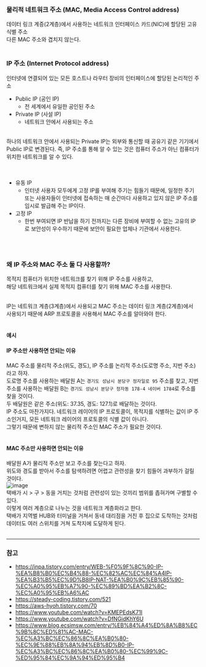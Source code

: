 ### 물리적 네트워크 주소 (MAC, Media Access Control address)
데이터 링크 계증(2계층)에서 사용하는 네트워크 인터페이스 카드(NIC)에 할당된 고유 식별 주소  
다른 MAC 주소와 겹치지 않는다.  
<br/>

### IP 주소 (Internet Protocol address)
인터넷에 연결되어 있는 모든 호스트나 라우터 장비의 인터페이스에 할당된 논리적인 주소  
- Public IP (공인 IP)
    - 전 세계에서 유일한 공인된 주소
- Private IP (사설 IP)
    - 네트워크 안에서 사용되는 주소
<br/>
하나의 네트워크 안에서 사용되는 Private IP는 외부와 통신할 때 공유기 같은 기기에서 Public IP로 변경된다.
즉, IP 주소를 통해 알 수 있는 것은 컴퓨터 주소가 아닌 컴퓨터가 위치한 네트워크를 알 수 있다.  
<br/><br/><br/>

- 유동 IP
    -  인터넷 사용자 모두에게 고정 IP를 부여해 주기는 힘들기 때문에, 일정한 주기 또는 사용자들이 인터넷에 접속하는 매 순간마다 사용하고 있지 않은 IP 주소를 임시로 발급해 주는 IP이다.
- 고정 IP
    - 한번 부여되면 IP 반납을 하기 전까지는 다른 장비에 부여할 수 없는 고유의 IP로 보안성이 우수하기 때문에 보안이 필요한 업체나 기관에서 사용한다.

<br/><br/>

### 왜 IP 주소와 MAC 주소 둘 다 사용할까?
목적지 컴퓨터가 위치한 네트워크를 찾기 위해 IP 주소를 사용하고,  
해당 네트워크에서 실제 목적지 컴퓨터를 찾기 위해 MAC 주소를 사용한다.  
<br/>

IP는 네트워크 계층(3계층)에서 사용되고 MAC 주소는 데이터 링크 계층(2계층)에서 사용되기 때문에 
ARP 프로토콜을 사용해서 MAC 주소를 알아와야 한다.  
<br/>

#### 예시
#### IP 주소만 사용하면 안되는 이유  
MAC 주소를 물리적 주소(위도, 경도), IP 주소를 논리적 주소(도로명 주소, 지번 주소)라고 하자.  
도로명 주소를 사용하는 배달원 A는 `경기도 성남시 분당구 정자일로 95` 주소를 찾고, 
지번 주소를 사용하는 배달원 B는 `경기도 성남시 분당구 정자동 178-4 네이버 1784`로 주소를 찾을 것이다.  
두 배달원은 같은 주소(위도: 37.35, 경도: 127.1)로 배달하는 것이다.  
IP 주소도 마찬가지다. 네트워크 레이어의 IP 프로토콜이, 목적지를 식별하는 값이 IP 주소인거지, 모든 네트워크 레이어의 프로토콜의 식별 값이 아니다.  
그렇기 때문에 변하지 않는 물리적 주소인 MAC 주소가 필요한 것이다.  
<br/>

#### MAC 주소만 사용하면 안되는 이유  
배달원 A가 물리적 주소만 보고 주소를 찾는다고 하자.  
위도와 경도를 받아서 주소를 탐색하려면 어렵고 관련성을 찾기 힘들어 과부하가 걸릴 것이다.   
![image](https://github.com/hong-gp/study/assets/127091213/8c0cdb74-bd6b-4d7e-9482-e3a88c510422)  
택배가 시 > 구 > 동을 거치는 것처럼 관련성이 있는 것끼리 범위를 좁혀가며 구별할 수 있다.  
이렇게 여러 계층으로 나누는 것을 네트워크 계층화라고 한다.  
택배가 지역벌 HUB와 터미널을 거쳐서 동네 대리점을 거친 후 집으로 도착하는 것처럼 데이터도 여러 스위치를 거쳐 도착지에 도달하게 된다.
<br/><br/>

---
### 참고
- https://inpa.tistory.com/entry/WEB-%F0%9F%8C%90-IP-%EA%B8%B0%EC%B4%88-%EC%82%AC%EC%84%A4IP-%EA%B3%B5%EC%9D%B8IP-NAT-%EA%B0%9C%EB%85%90-%EC%A0%95%EB%A7%90-%EC%89%BD%EA%B2%8C-%EC%A0%95%EB%A6%AC
- https://steady-coding.tistory.com/521
- https://aws-hyoh.tistory.com/70
- https://www.youtube.com/watch?v=KMEPEdsK71I
- https://www.youtube.com/watch?v=DfNGidKhY6U
- https://www.blog.ecsimsw.com/entry/%EB%84%A4%ED%8A%B8%EC%9B%8C%ED%81%AC-MAC-%EC%A3%BC%EC%86%8C%EA%B0%80-%EC%9E%88%EB%8A%94%EB%8D%B0-IP-%EC%A3%BC%EC%86%8C%EA%B0%80-%EC%99%9C-%ED%95%84%EC%9A%94%ED%95%B4

